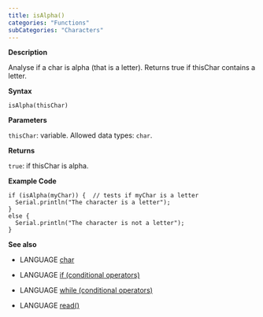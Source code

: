 ```yaml
---
title: isAlpha()
categories: "Functions"
subCategories: "Characters"
---
```


**Description**

Analyse if a char is alpha (that is a letter). Returns true if thisChar
contains a letter.

**Syntax**

`isAlpha(thisChar)`

**Parameters**

`thisChar`: variable. Allowed data types: `char`.

**Returns**

`true`: if thisChar is alpha.

**Example Code**

    if (isAlpha(myChar)) {  // tests if myChar is a letter
      Serial.println("The character is a letter");
    }
    else {
      Serial.println("The character is not a letter");
    }

**See also**

-   LANGUAGE [char](../../../variables/data-types/char)

-   LANGUAGE [if (conditional
    operators)](../../../structure/control-structure/if)

-   LANGUAGE [while (conditional
    operators)](../../../structure/control-structure/while)

-   LANGUAGE [read()](../../communication/serial/read)

